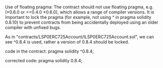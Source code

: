 
Use of floating pragma:
The contract should not use floating pragma, e.g. (*0.6.0 or >=0.4.0 *0.6.0), which allows a range of compiler versions. It is important to lock the pragma (for example, not using ^ in pragma solidity 0.8.10) to prevent contracts from being accidentally deployed using an older compiler with unfixed bugs.


As in "contracts/LSP0ERC725Account/ILSP0ERC725Account.sol", we can see ^0.8.4 is used, rather a version of 0.8.4 should be locked.

code in the contract:
pragma solidity ^0.8.4;

corrected code:
pragma solidity 0.8.4;